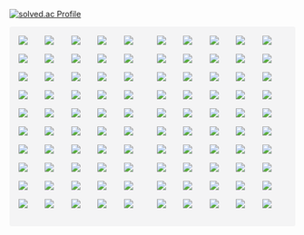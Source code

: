 [![solved.ac Profile](http://mazassumnida.wtf/api/generate_badge?boj=seyu)](https://solved.ac/seyu)
<style>
.container {
  display: grid;
  grid-template-columns: repeat(1, 1fr);

  background-color: oklch(0.967 0.001 286.375);
  border-radius: 4px;
  padding: 16px;
  gap: 16px;
}

.container > div {
  display: grid;
  grid-template-columns: repeat(5, 1fr);
  gap: 4px;
}

@media (width >= 48rem) {
  .container {
    grid-template-columns: repeat(2, 1fr);
  }
}

@media (width >= 64rem) {
  .container {
    grid-template-columns: repeat(3, 1fr);
  }
}

@media (width >= 80rem) {
  .container {
    grid-template-columns: repeat(4, 1fr);
  }
}

@media (width >= 96rem) {
  .container {
    grid-template-columns: repeat(5, 1fr);
  }
}
</style>
<div class="container">
<div>
<img src="https://static.solved.ac/tier_small/18.svg" />
<img src="https://static.solved.ac/tier_small/17.svg" />
<img src="https://static.solved.ac/tier_small/16.svg" />
<img src="https://static.solved.ac/tier_small/16.svg" />
<img src="https://static.solved.ac/tier_small/16.svg" />
</div><div>
<img src="https://static.solved.ac/tier_small/16.svg" />
<img src="https://static.solved.ac/tier_small/15.svg" />
<img src="https://static.solved.ac/tier_small/15.svg" />
<img src="https://static.solved.ac/tier_small/15.svg" />
<img src="https://static.solved.ac/tier_small/15.svg" />
</div><div>
<img src="https://static.solved.ac/tier_small/15.svg" />
<img src="https://static.solved.ac/tier_small/15.svg" />
<img src="https://static.solved.ac/tier_small/15.svg" />
<img src="https://static.solved.ac/tier_small/15.svg" />
<img src="https://static.solved.ac/tier_small/14.svg" />
</div><div>
<img src="https://static.solved.ac/tier_small/14.svg" />
<img src="https://static.solved.ac/tier_small/14.svg" />
<img src="https://static.solved.ac/tier_small/14.svg" />
<img src="https://static.solved.ac/tier_small/14.svg" />
<img src="https://static.solved.ac/tier_small/14.svg" />
</div><div>
<img src="https://static.solved.ac/tier_small/13.svg" />
<img src="https://static.solved.ac/tier_small/13.svg" />
<img src="https://static.solved.ac/tier_small/13.svg" />
<img src="https://static.solved.ac/tier_small/13.svg" />
<img src="https://static.solved.ac/tier_small/13.svg" />
</div><div>
<img src="https://static.solved.ac/tier_small/12.svg" />
<img src="https://static.solved.ac/tier_small/12.svg" />
<img src="https://static.solved.ac/tier_small/12.svg" />
<img src="https://static.solved.ac/tier_small/12.svg" />
<img src="https://static.solved.ac/tier_small/12.svg" />
</div><div>
<img src="https://static.solved.ac/tier_small/12.svg" />
<img src="https://static.solved.ac/tier_small/12.svg" />
<img src="https://static.solved.ac/tier_small/12.svg" />
<img src="https://static.solved.ac/tier_small/12.svg" />
<img src="https://static.solved.ac/tier_small/12.svg" />
</div><div>
<img src="https://static.solved.ac/tier_small/12.svg" />
<img src="https://static.solved.ac/tier_small/12.svg" />
<img src="https://static.solved.ac/tier_small/12.svg" />
<img src="https://static.solved.ac/tier_small/12.svg" />
<img src="https://static.solved.ac/tier_small/12.svg" />
</div><div>
<img src="https://static.solved.ac/tier_small/12.svg" />
<img src="https://static.solved.ac/tier_small/12.svg" />
<img src="https://static.solved.ac/tier_small/11.svg" />
<img src="https://static.solved.ac/tier_small/11.svg" />
<img src="https://static.solved.ac/tier_small/11.svg" />
</div><div>
<img src="https://static.solved.ac/tier_small/11.svg" />
<img src="https://static.solved.ac/tier_small/11.svg" />
<img src="https://static.solved.ac/tier_small/11.svg" />
<img src="https://static.solved.ac/tier_small/11.svg" />
<img src="https://static.solved.ac/tier_small/11.svg" />
</div><div>
<img src="https://static.solved.ac/tier_small/11.svg" />
<img src="https://static.solved.ac/tier_small/11.svg" />
<img src="https://static.solved.ac/tier_small/11.svg" />
<img src="https://static.solved.ac/tier_small/11.svg" />
<img src="https://static.solved.ac/tier_small/11.svg" />
</div><div>
<img src="https://static.solved.ac/tier_small/11.svg" />
<img src="https://static.solved.ac/tier_small/11.svg" />
<img src="https://static.solved.ac/tier_small/10.svg" />
<img src="https://static.solved.ac/tier_small/10.svg" />
<img src="https://static.solved.ac/tier_small/10.svg" />
</div><div>
<img src="https://static.solved.ac/tier_small/10.svg" />
<img src="https://static.solved.ac/tier_small/10.svg" />
<img src="https://static.solved.ac/tier_small/10.svg" />
<img src="https://static.solved.ac/tier_small/10.svg" />
<img src="https://static.solved.ac/tier_small/10.svg" />
</div><div>
<img src="https://static.solved.ac/tier_small/10.svg" />
<img src="https://static.solved.ac/tier_small/10.svg" />
<img src="https://static.solved.ac/tier_small/10.svg" />
<img src="https://static.solved.ac/tier_small/10.svg" />
<img src="https://static.solved.ac/tier_small/10.svg" />
</div><div>
<img src="https://static.solved.ac/tier_small/10.svg" />
<img src="https://static.solved.ac/tier_small/10.svg" />
<img src="https://static.solved.ac/tier_small/10.svg" />
<img src="https://static.solved.ac/tier_small/10.svg" />
<img src="https://static.solved.ac/tier_small/10.svg" />
</div><div>
<img src="https://static.solved.ac/tier_small/10.svg" />
<img src="https://static.solved.ac/tier_small/10.svg" />
<img src="https://static.solved.ac/tier_small/10.svg" />
<img src="https://static.solved.ac/tier_small/10.svg" />
<img src="https://static.solved.ac/tier_small/10.svg" />
</div><div>
<img src="https://static.solved.ac/tier_small/10.svg" />
<img src="https://static.solved.ac/tier_small/10.svg" />
<img src="https://static.solved.ac/tier_small/9.svg" />
<img src="https://static.solved.ac/tier_small/9.svg" />
<img src="https://static.solved.ac/tier_small/9.svg" />
</div><div>
<img src="https://static.solved.ac/tier_small/9.svg" />
<img src="https://static.solved.ac/tier_small/9.svg" />
<img src="https://static.solved.ac/tier_small/9.svg" />
<img src="https://static.solved.ac/tier_small/9.svg" />
<img src="https://static.solved.ac/tier_small/9.svg" />
</div><div>
<img src="https://static.solved.ac/tier_small/9.svg" />
<img src="https://static.solved.ac/tier_small/9.svg" />
<img src="https://static.solved.ac/tier_small/9.svg" />
<img src="https://static.solved.ac/tier_small/9.svg" />
<img src="https://static.solved.ac/tier_small/9.svg" />
</div><div>
<img src="https://static.solved.ac/tier_small/9.svg" />
<img src="https://static.solved.ac/tier_small/9.svg" />
<img src="https://static.solved.ac/tier_small/9.svg" />
<img src="https://static.solved.ac/tier_small/9.svg" />
<img src="https://static.solved.ac/tier_small/9.svg" />
</div><div>
</div>

